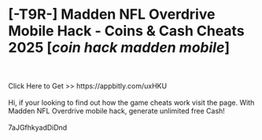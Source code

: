 # [-T9R-] Madden NFL Overdrive Mobile Hack - Coins & Cash Cheats 2025 [*coin hack madden mobile*]
<br>
<br>Click Here to Get >> https://appbitly.com/uxHKU

<br>
<br>Hi, if your looking to find out how the game cheats work visit the page. With Madden NFL Overdrive mobile hack, generate unlimited free Cash!
<br>
<br>7aJGfhkyadDiDnd

